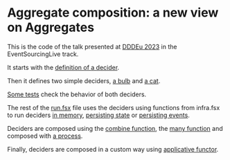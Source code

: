# Aggregate composition: a new view on Aggregates

This is the code of the talk presented at [DDDEu 2023](https://2023.dddeurope.com/) in the EventSourcingLive track.

It starts with the [definition of a decider](./deciders.fsx#L5).

Then it defines two simple deciders, [a bulb](./deciders.fsx#L16) and [a cat](./deciders.fsx#LL72C4-L72C4).

[Some tests](./run.fsx#L25) check the behavior of both deciders.

The rest of the [run.fsx](run.fsx#L102) file uses the deciders using functions from infra.fsx to run deciders [in memory](infra.fsx#L14), [persisting state](infra.fsx#L62) or [persisting events](infra.fsx#L74).


Deciders are composed using the [combine function](run.fsx#L141), the [many function](./run.fsx#L244) and composed with [a process](run.fsx#L284).

Finally, deciders are composed in a custom way using [applicative functor](run.fsx#L308).

